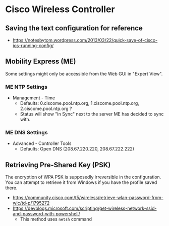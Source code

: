 # Cisco Wireless Controller

## Saving the text configuration for reference

* https://notesbytom.wordpress.com/2013/03/22/quick-save-of-cisco-ios-running-config/

## Mobility Express (ME)

Some settings might only be accessible from the Web GUI in "Expert View".

### ME NTP Settings

* Management - Time
  * Defaults: 0.ciscome.pool.ntp.org, 1.ciscome.pool.ntp.org, 2.ciscome.pool.ntp.org ?
  * Status will show "In Sync" next to the server ME has decided to sync with.

### ME DNS Settings

* Advanced - Controller Tools
  * Defaults: Open DNS (208.67.220.220, 208.67.222.222)

## Retrieving Pre-Shared Key (PSK)

The encryption of WPA PSK is supposedly irreversible in the configuration. You can attempt to retrieve it from Windows if you have the profile saved there.

* https://community.cisco.com/t5/wireless/retrieve-wlan-password-from-wlc/td-p/1795272
* https://devblogs.microsoft.com/scripting/get-wireless-network-ssid-and-password-with-powershell/
  * This method uses `netsh` command
